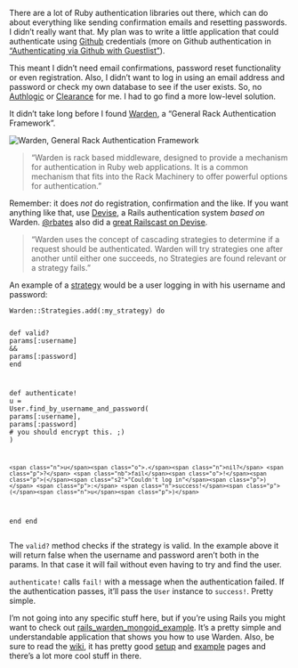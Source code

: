 <p>There are a lot of Ruby authentication libraries out there, which can do about everything like sending confirmation emails and resetting passwords. I didn&#8217;t really want that. My plan was to write a little application that could authenticate using <a href="http://github.com">Github</a> credentials (more on Github authentication in <a href="http://jeffkreeftmeijer.com/2010/authenticating-via-github-with-guestlist">&#8220;Authenticating via Github with Guestlist&#8221;</a>).</p>
<p>This meant I didn&#8217;t need email confirmations, password reset functionality or even registration. Also, I didn&#8217;t want to log in using an email address and password or check my own database to see if the user exists. So, no <a href="http://github.com/binarylogic/authlogic">Authlogic</a> or <a href="http://github.com/thoughtbot/clearance">Clearance</a> for me. I had to go find a more low-level solution.</p>
<p>It didn&#8217;t take long before I found <a href="http://github.com/hassox/warden">Warden</a>, a &#8220;General Rack Authentication Framework&#8221;.</p>
<p><img src="http://jeffkreeftmeijer.com/images/jail.jpg" alt="Warden, General Rack Authentication Framework"></p>
<blockquote>
<p>&#8220;Warden is rack based middleware, designed to provide a mechanism for authentication in Ruby web applications. It is a common mechanism that fits into the Rack Machinery to offer powerful options for authentication.&#8221;</p>
</blockquote>
<p>Remember: it does <em>not</em> do registration, confirmation and the like. If you want anything like that, use <a href="http://github.com/plataformatec/devise">Devise</a>, a Rails authentication system <em>based on</em> Warden. <a href="http://twitter.com/rbates">@rbates</a> also did a <a href="http://railscasts.com/episodes/209-introducing-devise">great Railscast on Devise</a>.</p>
<blockquote>
<p>&#8220;Warden uses the concept of cascading strategies to determine if a request should be authenticated.  Warden will try strategies one after another until either one succeeds, no Strategies are found relevant or a strategy fails.&#8221;</p>
</blockquote>
<p>An example of a <a href="http://wiki.github.com/hassox/warden/strategies">strategy</a> would be a user logging in with his username and password:</p>
<div class="highlight">
<pre><code class="ruby"><span class="ss">Warden</span><span class="p">:</span><span class="ss">:Strategies</span><span class="o">.</span><span class="n">add</span><span class="p">(</span><span class="ss">:my_strategy</span><span class="p">)</span> <span class="k">do</span>
  
  <span class="k">def</span> <span class="nf">valid?</span>
    <span class="n">params</span><span class="o">[</span><span class="ss">:username</span><span class="o">]</span> <span class="o">&amp;&amp;</span> <span class="n">params</span><span class="o">[</span><span class="ss">:password</span><span class="o">]</span>
  <span class="k">end</span>

  <span class="k">def</span> <span class="nf">authenticate!</span>
    <span class="n">u</span> <span class="o">=</span> <span class="no">User</span><span class="o">.</span><span class="n">find_by_username_and_password</span><span class="p">(</span>
      <span class="n">params</span><span class="o">[</span><span class="ss">:username</span><span class="o">]</span><span class="p">,</span>
      <span class="n">params</span><span class="o">[</span><span class="ss">:password</span><span class="o">]</span> <span class="c1"># you should encrypt this. ;)</span>
    <span class="p">)</span>
    
    <span class="n">u</span><span class="o">.</span><span class="n">nil?</span> <span class="p">?</span> <span class="nb">fail</span><span class="o">!</span><span class="p">(</span><span class="s2">"Couldn't log in"</span><span class="p">)</span> <span class="p">:</span> <span class="n">success!</span><span class="p">(</span><span class="n">u</span><span class="p">)</span>
  <span class="k">end</span>
<span class="k">end</span>
</code></pre>
</div>
<p>The <code>valid?</code> method checks if the strategy is valid. In the example above it will return false when the username and password aren&#8217;t both in the params. In that case it will fail without even having to try and find the user.</p>
<p><code>authenticate!</code> calls <code>fail!</code> with a message when the authentication failed. If the authentication passes, it&#8217;ll pass the <code>User</code> instance to <code>success!</code>. Pretty simple.</p>
<p>I&#8217;m not going into any specific stuff here, but if you&#8217;re using Rails you might want to check out <a href="http://github.com/HP/rails_warden_mongoid_example">rails_warden_mongoid_example</a>. It&#8217;s a pretty simple and understandable application that shows you how to use Warden. Also, be sure to read the <a href="http://wiki.github.com/hassox/warden">wiki</a>, it has pretty good <a href="http://wiki.github.com/hassox/warden/setup">setup</a> and <a href="http://wiki.github.com/hassox/warden/examples">example</a> pages and there&#8217;s a lot more cool stuff in there.</p>